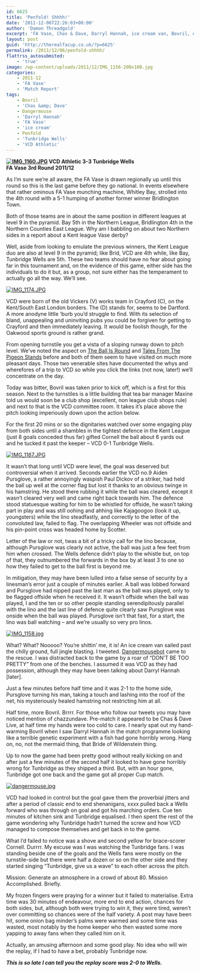 ```yaml
---
id: 6625
title: 'Penfold! Shhhh!'
date: '2011-12-06T22:26:03+00:00'
author: 'Damon Threadgold'
excerpt: 'FA Vase, Chas & Dave, Darryl Hannah, ice cream van, Bovril, one (no, two) sendings off, six goals and some to and fro. Smashing. VCD Athletic 3 - 3 Tunbridge Wells'
layout: post
guid: 'http://therealfacup.co.uk/?p=6625'
permalink: /2011/12/06/penfold-shhhh/
flattrss_autosubmited:
    - 'true'
image: /wp-content/uploads/2011/12/IMG_1156-200x100.jpg
categories:
    - 2011-12
    - 'FA Vase'
    - 'Match Report'
tags:
    - Bovril
    - 'Chas &amp; Dave'
    - Dangermouse
    - 'Darryl Hannah'
    - 'FA Vase'
    - 'ice cream'
    - Penfold
    - 'Tunbridge Wells'
    - 'VCD Athletic'
---
```


**[![IMG_1160.JPG](http://lh4.ggpht.com/-Qra1GlWHkaI/Tt6JI5yqf7I/AAAAAAAABT4/jbBzHXDkKhw/h320/IMG_1160.JPG)](http://lh4.ggpht.com/-Qra1GlWHkaI/Tt6JI5yqf7I/AAAAAAAABT4/jbBzHXDkKhw/w800/IMG_1160.JPG) VCD Athletic 3-3 Tunbridge Wells**  
**FA Vase 3rd Round 2011/12**

As I’m sure we’re all aware, the FA Vase is drawn regionally up until this round so this is the last game before they go national. In events elsewhere that rather ominous FA Vase munching machine, Whitley Bay, strolled into the 4th round with a 5-1 humping of another former winner Bridlington Town.

Both of those teams are in about the same position in different leagues at level 9 in the pyramid. Bay 5th in the Northern League, Bridlington 4th in the Northern Counties East League. Why am I babbling on about two Northern sides in a report about a Kent league Vase derby?

Well, aside from looking to emulate the previous winners, the Kent League duo are also at level 9 in the pyramid; like Brid, VCD are 4th while, like Bay, Tunbridge Wells are 5th. These two teams should have no fear about going far in this tournament and, on the evidence of this game, either side has the individuals to do it but, as a group, not sure either has the temperament to actually go all the way. We’ll see.

[![IMG_1174.JPG](http://lh5.ggpht.com/-YjdeU2UZg5k/Tt6JclEgFuI/AAAAAAAABUw/z7qiXA1CR88/h320/IMG_1174.JPG)](http://lh5.ggpht.com/-YjdeU2UZg5k/Tt6JclEgFuI/AAAAAAAABUw/z7qiXA1CR88/w800/IMG_1174.JPG)

VCD were born of the old Vickers (V) works team in Crayford (C), on the Kent/South East London borders. The (D) stands for, seems to be Dartford. A more anodyne little ‘burb you’d struggle to find. With its selection of bland, unappealing and uninviting pubs you could be forgiven for getting to Crayford and then immediately leaving. It would be foolish though, for the Oakwood sports ground is rather grand.

From opening turnstile you get a vista of a sloping runway down to pitch level. We’ve noted the aspect on [The Ball Is Round](http://theballisround.co.uk/2011/07/24/a-case-of-rough-justice/) and [Tales From The Pigeon Stands](http://talesfromthepigeonstands.wordpress.com/2011/03/27/vcd-athletic/) before and both of them seem to have visited on much more pleasant days. Those two venerable sites have documented the whys and wherefores of a trip to VCD so while you click the links (not now, later!) we’ll concentrate on the day.

Today was bitter, Bovril was taken prior to kick off, which is a first for this season. Next to the turnstiles is a little building that tea bar manager Maxine told us would soon be a club shop (excellent, non league club shops rule) and next to that is the VCD committee room. It takes it’s place above the pitch looking imperiously down upon the action below.

For the first 20 mins or so the dignitaries watched over some engaging play from both sides until a shambles in the tightest defence in the Kent League (just 8 goals conceded thus far) gifted Cornell the ball about 6 yards out and he tucked it past the keeper – VCD 0-1 Tunbridge Wells.

[![IMG_1187.JPG](http://lh3.ggpht.com/-Rdt2-q5B7ds/Tt6KJir6XJI/AAAAAAAABW4/lkACohpywWA/h320/IMG_1187.JPG)](http://lh3.ggpht.com/-Rdt2-q5B7ds/Tt6KJir6XJI/AAAAAAAABW4/lkACohpywWA/w800/IMG_1187.JPG)

It wasn’t that long until VCD were level, the goal was deserved but controversial when it arrived. Seconds earlier the VCD no.9 Aiden Pursglove, a rather annoyingly waspish Paul Dickov of a striker, had held the ball up well at the corner flag but lost it thanks to an obvious twinge in his hamstring. He stood there rubbing it while the ball was cleared, except it wasn’t cleared very well and came right back towards him. The defence stood statuesque waiting for him to be whistled for offside, he wasn’t taking part in play and was still oohing and ahhing like Kajagoogoo (look it up, youngsters) while the lino steadfastly, and correctly to the letter of the convoluted law, failed to flag. The overlapping Wheeler was not offside and his pin-point cross was headed home by Scotter.

Letter of the law or not, twas a bit of a tricky call for the lino because, although Pursglove was clearly not active, the ball was just a few feet from him when crossed. The Wells defence didn’t play to the whistle but, on top of that, they outnumbered the forwards in the box by at least 3 to one so how they failed to get to the ball first is beyond me.

In mitigation, they may have been lulled into a false sense of security by a linesman’s error just a couple of minutes earlier. A ball was lobbed forward and Pursglove had nipped past the last man as the ball was played, only to be flagged offside when he received it. It wasn’t offside when the ball was played, I and the ten or so other people standing serendipitously parallel with the lino and the last line of defence quite clearly saw Pursglove was onside when the ball was played. Pursglove isn’t that fast, for a start, the lino was ball watching – and we’re usually so very pro linos.

[![IMG_1158.jpg](http://lh5.ggpht.com/-nkLo4oflaXU/Tt6I-VHFkiI/AAAAAAAABTM/8kyy2YdTDvI/h320/IMG_1158.jpg)](http://lh5.ggpht.com/-nkLo4oflaXU/Tt6I-VHFkiI/AAAAAAAABTM/8kyy2YdTDvI/w800/IMG_1158.jpg)

What? What? Nooooo? You’re shittin’ me, it is! An ice cream van sailed past the chilly ground, full jingle blasting. I tweeted. [Dangermousebot](https://twitter.com/#%21/Dangermousebot/status/142979864901844992) came to the rescue. I was distracted back to the game by a roar of “DON’T BE TOO PRETTY” from one of the benches. I assumed it was VCD as they had possession, although they may have been talking about Darryl Hannah \[later\].

Just a few minutes before half time and it was 2-1 to the home side, Pursglove turning his man, taking a touch and lashing into the roof of the net, his mysteriously healed hamstring not restricting him at all.

Half time, more Bovril. Brrrr. For those who follow our tweets you may have noticed mention of chazzundave. Pre-match it appeared to be Chas &amp; Dave Live, at half time my hands were too cold to care. I nearly spat out my hand-warming Bovril when I saw Darryl Hannah in the match programme looking like a terrible genetic experiment with a fish had gone horribly wrong. Hang on, no, not the mermaid thing, that Bride of Wildenstein thing.

Up to now the game had been pretty good without really kicking on and after just a few minutes of the second half it looked to have gone horribly wrong for Tunbridge as they shipped a third. But, with an hour gone, Tunbridge got one back and the game got all proper Cup match.

[![dangermouse.jpg](http://lh3.ggpht.com/-jytEHFSSrQQ/Tt6STFWA44I/AAAAAAAABbY/JLz5GL2SRbE/h320/dangermouse.jpg)](http://lh3.ggpht.com/-jytEHFSSrQQ/Tt6STFWA44I/AAAAAAAABbY/JLz5GL2SRbE/w800/dangermouse.jpg)

VCD had looked in control but the goal gave them the proverbial jitters and after a period of classic end to end shenanigans, xxxx pulled back a Wells forward who was through on goal and got his marching orders. Cue ten minutes of kitchen sink and Tunbridge equalised. I then spent the rest of the game wondering why Tunbridge hadn’t turned the screw and how VCD managed to compose themselves and get back in to the game.

What I’d failed to notice was a shove and second yellow for brace-scorer Cornell. Durrrr. My excuse was I was watching the Tunbridge fans. I was standing beside one of the goals and the Wells fans were mostly on the turnstile-side but there were half a dozen or so on the other side and they started singing “Tunbridge, give us a wave” to each other across the pitch.

Mission: Generate an atmosphere in a crowd of about 80. Mission Accomplished. Briefly.

My frozen fingers were praying for a winner but it failed to materialise. Extra time was 30 minutes of endeavour, more end to end action, chances for both sides, but, although both were trying to win it, they were tired, weren’t over committing so chances were of the half variety. A post may have been hit, some onion bag minder’s palms were warmed and some time was wasted, most notably by the home keeper who then wasted some more yapping to away fans when they called him on it.

Actually, an amusing afternoon and some good play. No idea who will win the replay, if I had to have a bet, probably Tunbridge now.

***This is so late I can tell you the replay score was 2-0 to Wells.***